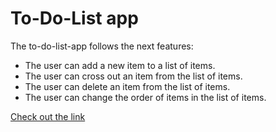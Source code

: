 # To-Do-List app

The to-do-list-app follows the next features:
- The user can add a new item to a list of items.
- The user can cross out an item from the list of items.
- The user can delete an item from the list of items.
- The user can change the order of items in the list of items.

[Check out the link](https://yougrom.github.io/todolistapp-cf/)